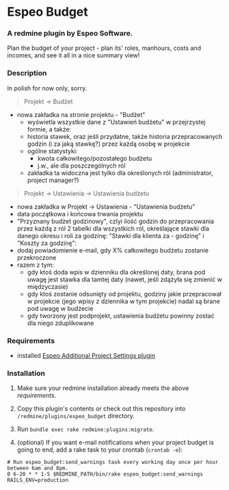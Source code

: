 # Espeo Budget

### A redmine plugin by Espeo Software.

Plan the budget of your project - plan its' roles, manhours, costs and incomes, and see it all in a nice summary view!

### Description

In polish for now only, sorry.

> Projekt -> Budżet
  * nowa zakładka na stronie projektu - "Budżet"
    * wyświetla wszystkie dane z "Ustawień budżetu" w przejrzystej formie, a także:
    * historia stawek, oraz jeśli przydatne, także historia przepracowanych godzin (i za jaką stawkę?) przez każdą osobę w projekcie
    * ogólne statystyki:
      * kwota całkowitego/pozostałego budżetu
      * j.w., ale dla poszczególnych ról
    * zakładka ta widoczna jest tylko dla określonych ról (administrator, project manager?)

> Projekt -> Ustawienia -> Ustawienia budżetu
  * nowa zakładka w Projekt -> Ustawienia - "Ustawienia budżetu"
  * data początkowa i końcowa trwania projektu
  * "Przyznany budżet godzinowy", czlyi ilość godzin do przepracowania przez każdą z ról
  2 tabelki dla wszystkich ról, określające stawki dla danego okresu i roli za godzinę: "Stawki dla klienta za - godzinę" i "Koszty za godzinę":
  * dodaj powiadomienie e-mail, gdy X% całkowitego budżetu zostanie przekroczone
  * razem z tym:
    * gdy ktoś doda wpis w dzienniku dla określonej daty, brana pod uwagę jest stawka dla tamtej daty (nawet, jeśli zdążyła się zmienić w międzyczasie)
    * gdy ktoś zostanie odsunięty od projektu, godziny jakie przepracował w projekcie (jego wpisy z dziennika w tym projekcie) nadal są brane pod uwagę w budżecie
    * gdy tworzony jest podprojekt, ustawienia budżetu powinny zostać dla niego zduplikowane

### Requirements

* installed [Espeo Additional Project Settings plugin](https://github.com/espeo/redmine_additional_project_settings)


### Installation

1. Make sure your redmine installation already meets the above *requirements*.

2. Copy this plugin's contents or check out this repository into `/redmine/plugins/espeo_budget` directory.

3. Run `bundle exec rake redmine:plugins:migrate`.

4. (optional) If you want e-mail notifications when your project budget is going to end, add a rake task to your crontab (`crontab -e`):
```
# Run espeo_budget:send_warnings task every working day once per hour between 6am and 8pm.
0 6-20 * * 1-5 $REDMINE_PATH/bin/rake espeo_budget:send_warnings RAILS_ENV=production
```
